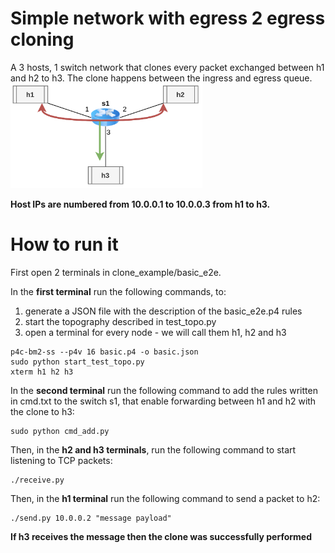 # Simple network with egress 2 egress cloning
A 3 hosts, 1 switch network that clones every packet exchanged between h1 and h2 to h3. The clone happens between the ingress and egress queue.
<img src="../../misc/img/P4img-basic.png" alt="basic-e2e.png" style="zoom:30%;"/> 

**Host IPs are numbered from 10.0.0.1 to 10.0.0.3 from h1 to h3.**

# How to run it
First open 2 terminals in clone_example/basic_e2e.

In the **first terminal** run the following commands, to:
1. generate a JSON file with the description of the basic_e2e.p4 rules
2. start the topography described in test_topo.py
3. open a terminal for every node - we will call them h1, h2 and h3 
```shell
p4c-bm2-ss --p4v 16 basic.p4 -o basic.json
sudo python start_test_topo.py
xterm h1 h2 h3
```

In the **second terminal** run the following command to add the rules written in cmd.txt to the switch s1, that enable forwarding between h1 and h2 with the clone to h3:
```shell
sudo python cmd_add.py
```

Then, in the **h2 and h3 terminals**, run the following command to start listening to TCP packets:
```shell
./receive.py
```

Then, in the **h1 terminal** run the following command to send a packet to h2:
```shell
./send.py 10.0.0.2 "message payload"
```

**If h3 receives the message then the clone was successfully performed**
